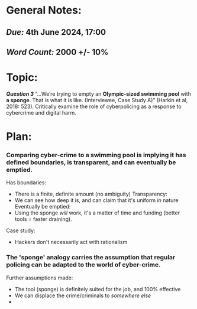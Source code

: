 # General Notes:
## *Due:* 4th June 2024, 17:00
## *Word Count:* 2000 +/- 10%


# Topic:
***Question 3***
“...We’re trying to empty an **Olympic-sized swimming pool** with **a sponge**. That is what it is like. (Interviewee, Case Study A)” (Harkin et al, 2018: 523). Critically examine the role of cyberpolicing as a response to cybercrime and digital harm.


# Plan:

### Comparing cyber-crime to a swimming pool is implying it has defined boundaries, is transparent, and can eventually be emptied.
Has boundaries:
- There is a finite, definite amount  (no ambiguity)
Transparency:
- We can see how deep it is, and can claim that it's uniform in nature
Eventually be emptied:
- Using the sponge *will* work, it's a matter of time and funding (better tools = faster draining).

Case study:
- Hackers don't necessarily act with rationalism


### The 'sponge' analogy carries the assumption that regular policing can be adapted to the world of cyber-crime.

Further assumptions made:
- The tool (sponge) is definitely suited for the job, and 100% effective
- We can displace the crime/criminals to *somewhere else*
- 